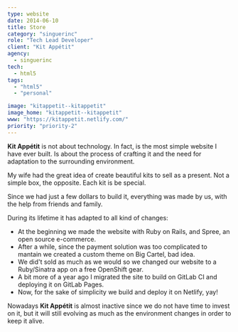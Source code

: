 ```yaml
---
type: website
date: 2014-06-10
title: Store
category: "singuerinc"
role: "Tech Lead Developer"
client: "Kit Appétit"
agency:
  - singuerinc
tech:
  - html5
tags:
  - "html5"
  - "personal"

image: "kitappetit--kitappetit"
image_home: "kitappetit--kitappetit"
www: "https://kitappetit.netlify.com/"
priority: "priority-2"
---
```


**Kit Appétit** is not about technology. In fact, is the most simple website I have ever built.
Is about the process of crafting it and the need for adaptation to the surrounding environment.

My wife had the great idea of create beautiful kits to sell as a present.
Not a simple box, the opposite. Each kit is be special.

Since we had just a few dollars to build it, everything was made by us, with the help from friends and family.

During its lifetime it has adapted to all kind of changes:

- At the beginning we made the website with Ruby on Rails, and Spree, an open source e-commerce.
- After a while, since the payment solution was too complicated to mantain we created a custom theme on Big Cartel, bad idea.
- We did't sold as much as we would so we changed our website to a Ruby/Sinatra app on a free OpenShift gear.
- A bit more of a year ago I migrated the site to build on GitLab CI and deploying it on GitLab Pages.
- Now, for the sake of simplicity we build and deploy it on Netlify, yay!

Nowadays **Kit Appétit** is almost inactive since we do not have time to invest on it, but it will still evolving as much as the environment changes in order to keep it alive.
